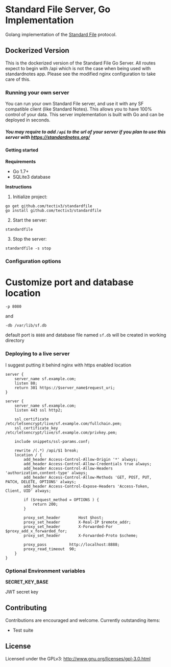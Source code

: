 # Standard File Server, Go Implementation

Golang implementation of the [Standard File](https://standardfile.org/) protocol.

## Dockerized Version
This is the dockerized version of the Standard File Go Server. All routes expect to begin with /api which is
not the case when being used with standardnotes app. Please see the modified nginx configuration to take
care of this.

### Running your own server
You can run your own Standard File server, and use it with any SF compatible client (like Standard Notes).
This allows you to have 100% control of your data.
This server implementation is built with Go and can be deployed in seconds.

##### You may require to add `/api` to the url of your server if you plan to use this server with https://standardnotes.org/

#### Getting started

**Requirements**

- Go 1.7+
- SQLite3 database

**Instructions**

1. Initialize project:

```
go get github.com/tectiv3/standardfile
go install github.com/tectiv3/standardfile
```

2. Start the server:

```
standardfile
```

3. Stop the server:

```
standardfile -s stop
```
### Configuration options

# Customize port and database location
```
-p 8080
```
and
```
-db /var/lib/sf.db
```
default port is `8888` and database file named `sf.db` will be created in working directory

### Deploying to a live server
I suggest putting it behind nginx with https enabled location
```
server {
    server_name sf.example.com;
    listen 80;
    return 301 https://$server_name$request_uri;
}

server {
    server_name sf.example.com;
    listen 443 ssl http2;

    ssl_certificate /etc/letsencrypt/live/sf.example.com/fullchain.pem;
    ssl_certificate_key /etc/letsencrypt/live/sf.example.com/privkey.pem;

    include snippets/ssl-params.conf;

    rewrite /(.*) /api/$1 break;
    location / {
    	add_header Access-Control-Allow-Origin '*' always;
    	add_header Access-Control-Allow-Credentials true always;
    	add_header Access-Control-Allow-Headers 'authorization,content-type' always;
    	add_header Access-Control-Allow-Methods 'GET, POST, PUT, PATCH, DELETE, OPTIONS' always;
    	add_header Access-Control-Expose-Headers 'Access-Token, Client, UID' always;

    	if ($request_method = OPTIONS ) {
    		return 200;
    	}

    	proxy_set_header        Host $host;
    	proxy_set_header        X-Real-IP $remote_addr;
    	proxy_set_header        X-Forwarded-For $proxy_add_x_forwarded_for;
    	proxy_set_header        X-Forwarded-Proto $scheme;

    	proxy_pass          http://localhost:8888;
    	proxy_read_timeout  90;
    }
}
```
### Optional Environment variables

**SECRET_KEY_BASE**

JWT secret key

## Contributing
Contributions are encouraged and welcome. Currently outstanding items:

- Test suite

## License

Licensed under the GPLv3: http://www.gnu.org/licenses/gpl-3.0.html
